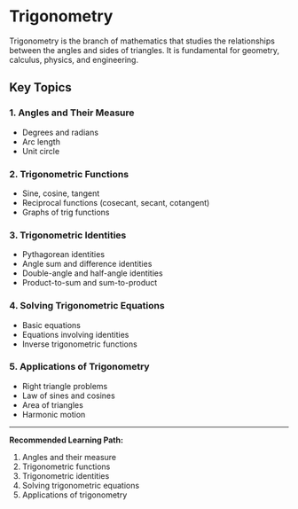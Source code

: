 # Trigonometry

Trigonometry is the branch of mathematics that studies the relationships between the angles and sides of triangles. It is fundamental for geometry, calculus, physics, and engineering.

## Key Topics

### 1. Angles and Their Measure
- Degrees and radians
- Arc length
- Unit circle

### 2. Trigonometric Functions
- Sine, cosine, tangent
- Reciprocal functions (cosecant, secant, cotangent)
- Graphs of trig functions

### 3. Trigonometric Identities
- Pythagorean identities
- Angle sum and difference identities
- Double-angle and half-angle identities
- Product-to-sum and sum-to-product

### 4. Solving Trigonometric Equations
- Basic equations
- Equations involving identities
- Inverse trigonometric functions

### 5. Applications of Trigonometry
- Right triangle problems
- Law of sines and cosines
- Area of triangles
- Harmonic motion

---

**Recommended Learning Path:**
1. Angles and their measure
2. Trigonometric functions
3. Trigonometric identities
4. Solving trigonometric equations
5. Applications of trigonometry
